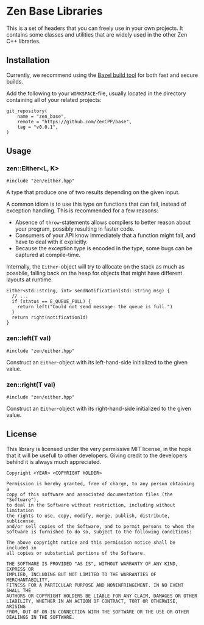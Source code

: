 Zen Base Libraries
==================

This is a set of headers that you can freely use in your own projects. It
contains some classes and utilities that are widely used in the other Zen C++
libraries.

## Installation

Currently, we recommend using the [Bazel build tool](https://bazel.build) for
both fast and secure builds.

Add the following to your `WORKSPACE`-file, usually located in the directory 
containing all of your related projects:

```
git_repository(
    name = "zen_base",
    remote = "https://github.com/ZenCPP/base",
    tag = "v0.0.1",
)
```

## Usage

### zen::Either<L, K>

`#include "zen/either.hpp"`

A type that produce one of two results depending on the given input.

A common idiom is to use this type on functions that can fail, instead of
exception handling. This is recommended for a few reasons:

 - Absence of `throw`-statements allows compilers to better reason
   about your program, possibly resulting in faster code.
 - Consumers of your API know immediately that a function might fail, and have to 
   deal with it explicitly.
 - Because the exception type is encoded in the type, some bugs can be captured at
   compile-time.

Internally, the `Either`-object will try to allocate on the stack as much as possbile,
falling back on the heap for objects that might have different layouts at runtime.

```
Either<std::string, int> sendNotification(std::string msg) {
  // ...
  if (status == E_QUEUE_FULL) {
    return left("Could not send message: the queue is full.")
  }
  return right(notificationId)
}
```

### zen::left(T val)

`#include "zen/either.hpp"`

Construct an `Either`-object with its left-hand-side initialized to the given value.

### zen::right(T val)

`#include "zen/either.hpp"`

Construct an `Either`-object with its right-hand-side initialized to the given value.

## License

This library is licensed under the very permissive MIT license, in the hope
that it will be usefull to other developers. Giving credit to the developers
behind it is always much appreciated.

    Copyright <YEAR> <COPYRIGHT HOLDER>

    Permission is hereby granted, free of charge, to any person obtaining a
    copy of this software and associated documentation files (the "Software"),
    to deal in the Software without restriction, including without limitation
    the rights to use, copy, modify, merge, publish, distribute, sublicense,
    and/or sell copies of the Software, and to permit persons to whom the
    Software is furnished to do so, subject to the following conditions:

    The above copyright notice and this permission notice shall be included in
    all copies or substantial portions of the Software.

    THE SOFTWARE IS PROVIDED "AS IS", WITHOUT WARRANTY OF ANY KIND, EXPRESS OR
    IMPLIED, INCLUDING BUT NOT LIMITED TO THE WARRANTIES OF MERCHANTABILITY,
    FITNESS FOR A PARTICULAR PURPOSE AND NONINFRINGEMENT. IN NO EVENT SHALL THE
    AUTHORS OR COPYRIGHT HOLDERS BE LIABLE FOR ANY CLAIM, DAMAGES OR OTHER
    LIABILITY, WHETHER IN AN ACTION OF CONTRACT, TORT OR OTHERWISE, ARISING
    FROM, OUT OF OR IN CONNECTION WITH THE SOFTWARE OR THE USE OR OTHER
    DEALINGS IN THE SOFTWARE.

